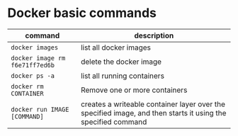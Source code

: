 # Docker basic commands

command | description
-- | --
`docker images` | list all docker images
`docker image rm f6e71ff7ed6b` | delete the docker image
`docker ps -a` | list all running containers
`docker rm CONTAINER` | Remove one or more containers
`docker run IMAGE [COMMAND]` | creates a writeable container layer over the specified image, and then starts it using the specified command
